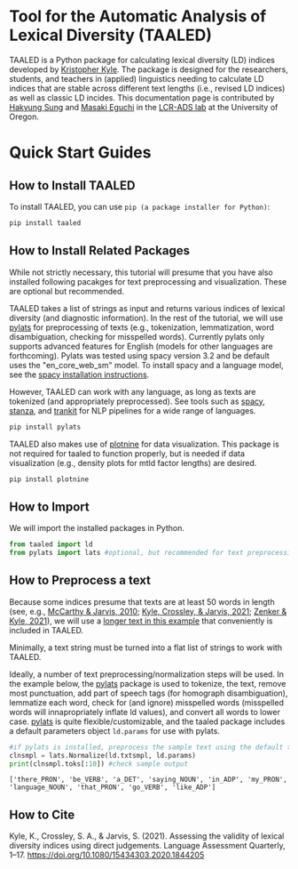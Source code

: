 
# Tool for the Automatic Analysis of Lexical Diversity (TAALED)

TAALED is a Python package for calculating lexical diversity (LD) indices developed by [Kristopher Kyle](https://kristopherkyle.github.io/professional-webpage/). The package is designed for the researchers, students, and teachers in (applied) linguistics needing to calculate LD indices that are stable across different text lengths (i.e., revised LD indices) as well as classic LD incides. This documentation page is contributed by [Hakyung Sung](https://hksung.github.io) and [Masaki Eguchi](https://masakieguchi.weebly.com) in the [LCR-ADS lab](https://lcr-ads-lab.github.io/LCR-ADS-Home/) at the University of Oregon.

# Quick Start Guides

## How to Install TAALED
To install TAALED, you can use `pip (a package installer for Python)`:

```bash
pip install taaled
```

## How to Install Related Packages

While not strictly necessary, this tutorial will presume that you have also installed following pacakges for text preprocessing and visualization. These are optional but recommended.

TAALED takes a list of strings as input and returns various indices of lexical diversity (and diagnostic information). In the rest of the tutorial, we will use [pylats](https://github.com/LCR-ADS-Lab/pylats) for preprocessing of texts (e.g., tokenization, lemmatization, word disambiguation, checking for misspelled words). Currently pylats only supports advanced features for English (models for other languages are forthcoming). Pylats was tested using spacy version 3.2 and be default uses the "en_core_web_sm" model. To install spacy and a language model, see the [spacy installation instructions](https://spacy.io/usage).

However, TAALED can work with any language, as long as texts are tokenized (and appropriately preprocessed). See tools such as [spacy](https://spacy.io/), [stanza](https://stanfordnlp.github.io/stanza/), and [trankit](https://github.com/nlp-uoregon/trankit) for NLP pipelines for a wide range of languages.

```bash
pip install pylats
```

TAALED also makes use of [plotnine](https://plotnine.readthedocs.io/en/stable/installation.html) for data visualization. This package is not required for taaled to function properly, but is needed if data visualization (e.g., density plots for mtld factor lengths) are desired.

```bash
pip install plotnine
```

## How to Import 

We will import the installed packages in Python.

```python
from taaled import ld
from pylats import lats #optional, but recommended for text preprocessing
```

## How to Preprocess a text
Because some indices presume that texts are at least 50 words in length (see, e.g., [McCarthy & Jarvis, 2010](https://link.springer.com/article/10.3758/BRM.42.2.381); [Kyle, Crossley, & Jarvis, 2021](https://doi.org/10.1080/15434303.2020.1844205); [Zenker & Kyle, 2021](https://doi.org/10.1016/j.asw.2020.100505)), we will use a [longer text in this example](https://catalog.ldc.upenn.edu/desc/addenda/LDC2014T06.orig.txt) that conveniently is included in TAALED.

Minimally, a text string must be turned into a flat list of strings to work with TAALED.

Ideally, a number of text preprocessing/normalization steps will be used. In the example below, the [pylats](https://github.com/LCR-ADS-Lab/pylats) package is used to tokenize, the text, remove most punctuation, add part of speech tags (for homograph disambiguation), lemmatize each word, check for (and ignore) misspelled words (misspelled words will innapropriately inflate ld values), and convert all words to lower case. [pylats](https://github.com/LCR-ADS-Lab/pylats) is quite flexible/customizable, and the taaled package includes a default parameters object `ld.params` for use with pylats.

```python
#if pylats is installed, preprocess the sample text using the default taaled parameters file
clnsmpl = lats.Normalize(ld.txtsmpl, ld.params)
print(clnsmpl.toks[:10]) #check sample output
```

```
['there_PRON', 'be_VERB', 'a_DET', 'saying_NOUN', 'in_ADP', 'my_PRON', 'language_NOUN', 'that_PRON', 'go_VERB', 'like_ADP']
```

## How to Cite
Kyle, K., Crossley, S. A., & Jarvis, S. (2021). Assessing the validity of lexical diversity indices using direct judgements. Language Assessment Quarterly, 1–17. https://doi.org/10.1080/15434303.2020.1844205
